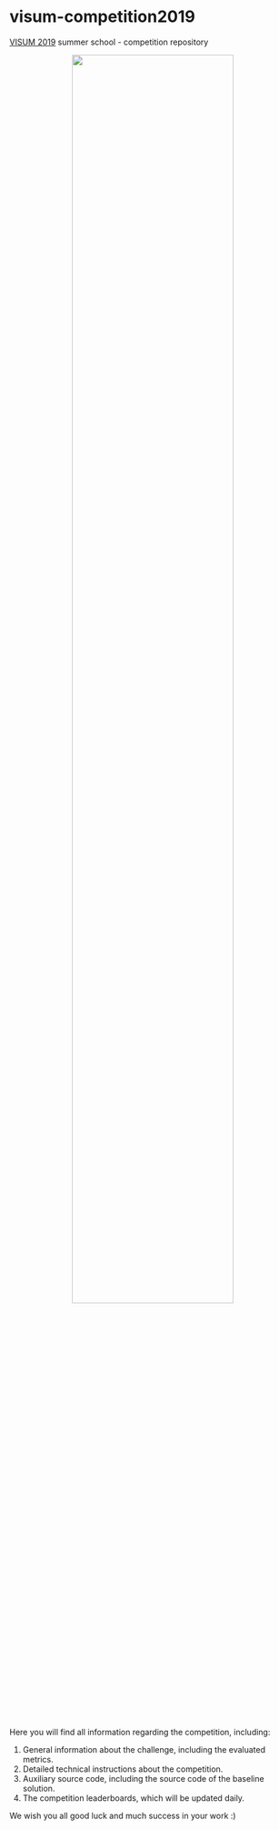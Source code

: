 # visum-competition2019
[VISUM 2019](http://visum.inesctec.pt) summer school - competition repository

<p align="center">
  <img src='https://github.com/visum-summerschool/visum-2019/blob/master/visum_2019.png', width="75%">
</p>

Here you will find all information regarding the competition, including:

1. General information about the challenge, including the evaluated metrics.
2. Detailed technical instructions about the competition.
2. Auxiliary source code, including the source code of the baseline solution.
3. The competition leaderboards, which will be updated daily.

We wish you all good luck and much success in your work :)
